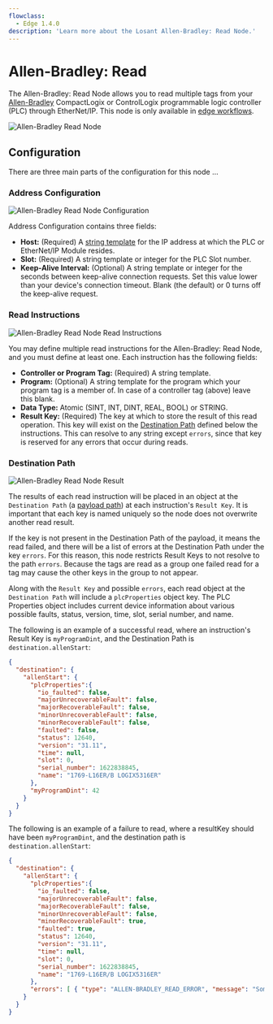 ```yaml
---
flowclass:
  - Edge 1.4.0
description: 'Learn more about the Losant Allen-Bradley: Read Node.'
---
```


# Allen-Bradley: Read

The Allen-Bradley: Read Node allows you to read multiple tags from your [Allen-Bradley](https://en.wikipedia.org/wiki/Allen-Bradley) CompactLogix or ControlLogix programmable logic controller (PLC) through EtherNet/IP. This node is only available in [edge workflows](/workflows/edge-workflows/).

![Allen-Bradley Read Node](/images/workflows/data/allen-bradley-read-node.png "Allen-Bradley Read Node")

## Configuration

There are three main parts of the configuration for this node ...

### Address Configuration

![Allen-Bradley Read Node Configuration](/images/workflows/data/allen-bradley-read-node-connection.png "Allen-Bradley Read Node Configuration")

Address Configuration contains three fields:

* **Host:** (Required) A [string template](/workflows/accessing-payload-data/#string-templates) for the IP address at which the PLC or EtherNet/IP Module resides.
* **Slot:** (Required) A string template or integer for the PLC Slot number.
* **Keep-Alive Interval:** (Optional) A string template or integer for the seconds between keep-alive connection requests. Set this value lower than your device's connection timeout. Blank (the default) or 0 turns off the keep-alive request.

### Read Instructions

![Allen-Bradley Read Node Read Instructions](/images/workflows/data/allen-bradley-read-node-instructions.png "Allen-Bradley Read Node Instructions")

You may define multiple read instructions for the Allen-Bradley: Read Node, and you must define at least one. Each instruction has the following fields:

* **Controller or Program Tag:** (Required) A string template.
* **Program:** (Optional) A string template for the program which your program tag is a member of. In case of a controller tag (above) leave this blank.
* **Data Type:** Atomic (SINT, INT, DINT, REAL, BOOL) or STRING.
* **Result Key:** (Required) The key at which to store the result of this read operation. This key will exist on the [Destination Path](#result) defined below the instructions. This can resolve to any string except `errors`, since that key is reserved for any errors that occur during reads.

### Destination Path

![Allen-Bradley Read Node Result](/images/workflows/data/allen-bradley-read-node-path.png "Allen-Bradley Read Node Result")

The results of each read instruction will be placed in an object at the `Destination Path` (a [payload path](/workflows/accessing-payload-data/#payload-paths)) at each instruction's `Result Key`. It is important that each key is named uniquely so the node does not overwrite another read result.

If the key is not present in the Destination Path of the payload, it means the read failed, and there will be a list of errors at the Destination Path under the key `errors`. For this reason, this node restricts Result Keys to not resolve to the path `errors`. Because the tags are read as a group one failed read for a tag may cause the other keys in the group to not appear.

Along with the `Result Key` and possible `errors`, each read object at the `Destination Path` will include a `plcProperties` object key. The PLC Properties object includes current device information about various possible faults, status, version, time, slot, serial number, and name.

The following is an example of a successful read, where an instruction's Result Key is `myProgramDint`, and the Destination Path is `destination.allenStart`:

```json
{
  "destination": {
    "allenStart": {
      "plcProperties":{
        "io_faulted": false,
        "majorUnrecoverableFault": false,
        "majorRecoverableFault": false,
        "minorUnrecoverableFault": false,
        "minorRecoverableFault": false,
        "faulted": false,
        "status": 12640,
        "version": "31.11",
        "time": null,
        "slot": 0,
        "serial_number": 1622838845,
        "name": "1769-L16ER/B LOGIX5316ER"
      },
      "myProgramDint": 42
    }
  }
}
```

The following is an example of a failure to read, where a resultKey should have been `myProgramDint`, and the destination path is `destination.allenStart`:

```json
{
  "destination": {
    "allenStart": {
      "plcProperties":{
        "io_faulted": false,
        "majorUnrecoverableFault": false,
        "majorRecoverableFault": false,
        "minorUnrecoverableFault": false,
        "minorRecoverableFault": true,
        "faulted": true,
        "status": 12640,
        "version": "31.11",
        "time": null,
        "slot": 0,
        "serial_number": 1622838845,
        "name": "1769-L16ER/B LOGIX5316ER"
      },
      "errors": [ { "type": "ALLEN-BRADLEY_READ_ERROR", "message": "Something useful to help you fix the issue." } ]
    }
  }
}
```
